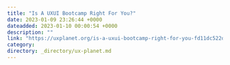 ```yaml
---
title: "Is A UXUI Bootcamp Right For You?"
date: 2023-01-09 23:26:44 +0000
dateadded: 2023-01-10 00:00:54 +0000
description: ""
link: "https://uxplanet.org/is-a-uxui-bootcamp-right-for-you-fd11dc522df?source=rss----819cc2aaeee0---4"
category:
directory: _directory/ux-planet.md
---
```

